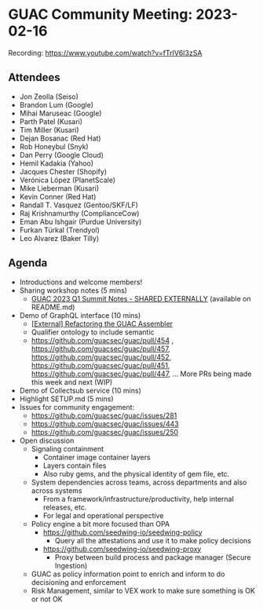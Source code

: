 # GUAC Community Meeting: 2023-02-16

Recording: https://www.youtube.com/watch?v=fTrIV6I3zSA

## Attendees

* Jon Zeolla (Seiso)
* Brandon Lum (Google)
* Mihai Maruseac (Google)
* Parth Patel (Kusari)
* Tim Miller (Kusari)
* Dejan Bosanac (Red Hat)
* Rob Honeybul (Snyk)
* Dan Perry (Google Cloud)
* Hemil Kadakia (Yahoo)
* Jacques Chester (Shopify)
* Verónica López (PlanetScale)
* Mike Lieberman (Kusari)
* Kevin Conner (Red Hat)
* Randall T. Vasquez (Gentoo/SKF/LF)
* Raj Krishnamurthy (ComplianceCow)
* Eman Abu Ishgair (Purdue University)
* Furkan Türkal (Trendyol)
* Leo Alvarez (Baker Tilly)

## Agenda

* Introductions and welcome members!
* Sharing workshop notes (5 mins)
    * [GUAC 2023 Q1 Summit Notes - SHARED EXTERNALLY](https://docs.google.com/document/d/15Kb3I3SWhq-9_R7WYhSjsIxn_FykYgPyFlQWlLgF4fA/edit) (available on README.md)
* Demo of GraphQL interface (10 mins)
    * [[External] Refactoring the GUAC Assembler](https://docs.google.com/document/d/1yZ3-ZcfnRDWgw9uZlPuLmIHS9pNMr3DO_AEbHsDXmN8/edit)
    * Qualifier ontology to include semantic
    * https://github.com/guacsec/guac/pull/454 , https://github.com/guacsec/guac/pull/457, https://github.com/guacsec/guac/pull/452, https://github.com/guacsec/guac/pull/451, https://github.com/guacsec/guac/pull/447, … More PRs being made this week and next (WIP)
* Demo of Collectsub service (10 mins)
* Highlight SETUP.md (5 mins)
* Issues for community engagement:
    * https://github.com/guacsec/guac/issues/281
    * https://github.com/guacsec/guac/issues/443 
    * https://github.com/guacsec/guac/issues/250 
* Open discussion
    * Signaling containment
        * Container image container layers
        * Layers contain files
        * Also ruby gems, and the physical identity of gem file, etc.
    * System dependencies across teams, across departments and also across systems
        * From a framework/infrastructure/productivity, help internal releases, etc.
        * For legal and operational perspective
    * Policy engine a bit more focused than OPA
        * https://github.com/seedwing-io/seedwing-policy
             * Query all the attestations and use it to make policy decisions
        * https://github.com/seedwing-io/seedwing-proxy
             * Proxy between build process and package manager (Secure Ingestion)
    * GUAC as policy information point to enrich and inform to do decisioning and enforcement
    * Risk Management, similar to VEX work to make sure something is OK or not OK